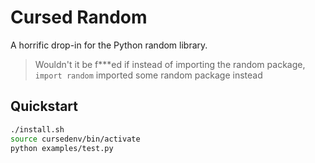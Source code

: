 # Cursed Random

A horrific drop-in for the Python random library.

> Wouldn't it be f\*\*\*ed if instead of importing the random package, `import random` imported some random package instead

## Quickstart

```bash
./install.sh
source cursedenv/bin/activate
python examples/test.py
```

